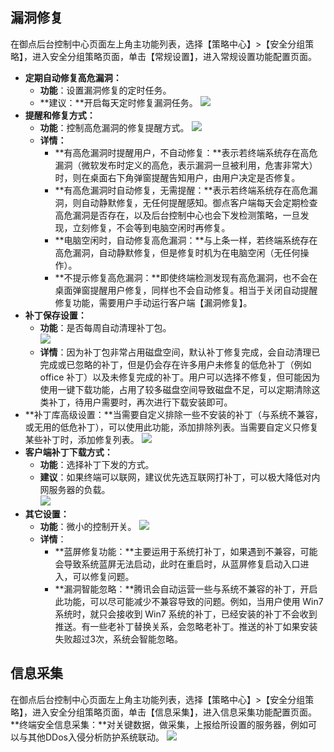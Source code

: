 ## 漏洞修复
在御点后台控制中心页面左上角主功能列表，选择【策略中心】>【安全分组策略】，进入安全分组策略页面，单击【常规设置】，进入常规设置功能配置页面。
- **定期自动修复高危漏洞：**
	- **功能**：设置漏洞修复的定时任务。  
	- **建议：**开启每天定时修复漏洞任务。
	![](https://main.qcloudimg.com/raw/49318c9be42f725f46d050e7632bcff5.png) 
- **提醒和修复方式：**
	- **功能**：控制高危漏洞的修复提醒方式。
	![](https://main.qcloudimg.com/raw/bece38a433703a42c18c6ac5febbca6d.png)  
	- **详情：**
		- **有高危漏洞时提醒用户，不自动修复：**表示若终端系统存在高危漏洞（微软发布时定义的高危，表示漏洞一旦被利用，危害非常大）时，则在桌面右下角弹窗提醒告知用户，由用户决定是否修复。
		- **有高危漏洞时自动修复，无需提醒：**表示若终端系统存在高危漏洞，则自动静默修复，无任何提醒感知。御点客户端每天会定期检查高危漏洞是否存在，以及后台控制中心也会下发检测策略，一旦发现，立刻修复，不会等到电脑空闲时再修复。
		- **电脑空闲时，自动修复高危漏洞：**与上条一样，若终端系统存在高危漏洞，自动静默修复，但是修复时机为在电脑空闲（无任何操作）。
		- **不提示修复高危漏洞：**即使终端检测发现有高危漏洞，也不会在桌面弹窗提醒用户修复，同样也不会自动修复。相当于关闭自动提醒修复功能，需要用户手动运行客户端【漏洞修复】。
- **补丁保存设置：**
	- **功能**：是否每周自动清理补丁包。  
	![](https://main.qcloudimg.com/raw/fbf7e905bf6579aa465a4d57ef298eff.png)
	- **详情**：因为补丁包非常占用磁盘空间，默认补丁修复完成，会自动清理已完成或已忽略的补丁，但是仍会存在许多用户未修复的低危补丁（例如 office 补丁）以及未修复完成的补丁。用户可以选择不修复，但可能因为使用一键下载功能，占用了较多磁盘空间导致磁盘不足，可以定期清除这类补丁，待用户需要时，再次进行下载安装即可。
- **补丁库高级设置：**当需要自定义排除一些不安装的补丁（与系统不兼容，或无用的低危补丁），可以使用此功能，添加排除列表。当需要自定义只修复某些补丁时，添加修复列表。
![](https://main.qcloudimg.com/raw/b8dc2024a1d91905e6797cfe17c6313b.png)  
- **客户端补丁下载方式：**
	- **功能**：选择补丁下发的方式。  
	- **建议**：如果终端可以联网，建议优先选互联网打补丁，可以极大降低对内网服务器的负载。  
![](https://main.qcloudimg.com/raw/e3f0d790e00a30f17e743838f3342cb4.png)
- **其它设置：**
	- **功能**：微小的控制开关。
	  ![](https://main.qcloudimg.com/raw/ada2cf5b20a072cd8ef6bbcb268e5039.png)
	- **详情**：
		- **蓝屏修复功能：**主要运用于系统打补丁，如果遇到不兼容，可能会导致系统蓝屏无法启动，此时在重启时，从蓝屏修复启动入口进入，可以修复问题。
		- **漏洞智能忽略：**腾讯会自动运营一些与系统不兼容的补丁，开启此功能，可以尽可能减少不兼容导致的问题。例如，当用户使用 Win7 系统时，就只会接收到 Win7 系统的补丁，已经安装的补丁不会收到推送。有一些老补丁替换关系，会忽略老补丁。推送的补丁如果安装失败超过3次，系统会智能忽略。  

## 信息采集
在御点后台控制中心页面左上角主功能列表，选择【策略中心】>【安全分组策略】，进入安全分组策略页面，单击【信息采集】，进入信息采集功能配置页面。
**终端安全信息采集：**对关键数据，做采集，上报给所设置的服务器，例如可以与其他DDos入侵分析防护系统联动。
![](https://main.qcloudimg.com/raw/86c5a8ee1dbe5e65ef600c98f845dd37.png)

